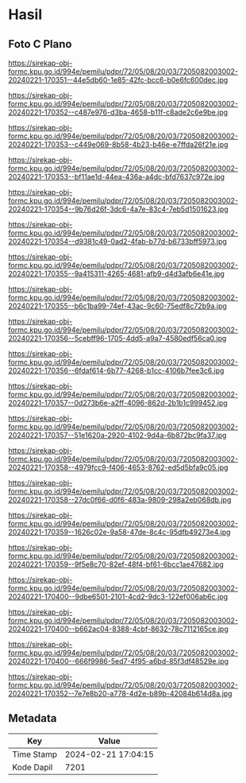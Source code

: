 # Hasil

## Foto C Plano

https://sirekap-obj-formc.kpu.go.id/994e/pemilu/pdpr/72/05/08/20/03/7205082003002-20240221-170351--44e5db60-1e85-42fc-bcc6-b0e6fc600dec.jpg

https://sirekap-obj-formc.kpu.go.id/994e/pemilu/pdpr/72/05/08/20/03/7205082003002-20240221-170352--c487e976-d3ba-4658-b11f-c8ade2c6e9be.jpg

https://sirekap-obj-formc.kpu.go.id/994e/pemilu/pdpr/72/05/08/20/03/7205082003002-20240221-170353--c449e069-8b58-4b23-b46e-e7ffda26f21e.jpg

https://sirekap-obj-formc.kpu.go.id/994e/pemilu/pdpr/72/05/08/20/03/7205082003002-20240221-170353--bf11ae1d-44ea-436a-a4dc-bfd7637c972e.jpg

https://sirekap-obj-formc.kpu.go.id/994e/pemilu/pdpr/72/05/08/20/03/7205082003002-20240221-170354--9b76d26f-3dc6-4a7e-83c4-7eb5d1501623.jpg

https://sirekap-obj-formc.kpu.go.id/994e/pemilu/pdpr/72/05/08/20/03/7205082003002-20240221-170354--d9381c49-0ad2-4fab-b77d-b6733bff5973.jpg

https://sirekap-obj-formc.kpu.go.id/994e/pemilu/pdpr/72/05/08/20/03/7205082003002-20240221-170355--9a415311-4265-4681-afb9-d4d3afb6e41e.jpg

https://sirekap-obj-formc.kpu.go.id/994e/pemilu/pdpr/72/05/08/20/03/7205082003002-20240221-170355--b6c1ba99-74ef-43ac-9c60-75edf8c72b9a.jpg

https://sirekap-obj-formc.kpu.go.id/994e/pemilu/pdpr/72/05/08/20/03/7205082003002-20240221-170356--5cebff96-1705-4dd5-a9a7-4580edf56ca0.jpg

https://sirekap-obj-formc.kpu.go.id/994e/pemilu/pdpr/72/05/08/20/03/7205082003002-20240221-170356--6fdaf614-6b77-4268-b1cc-4106b7fee3c6.jpg

https://sirekap-obj-formc.kpu.go.id/994e/pemilu/pdpr/72/05/08/20/03/7205082003002-20240221-170357--0d273b6e-a2ff-4096-862d-2b1b1c999452.jpg

https://sirekap-obj-formc.kpu.go.id/994e/pemilu/pdpr/72/05/08/20/03/7205082003002-20240221-170357--51e1620a-2920-4102-9d4a-6b872bc9fa37.jpg

https://sirekap-obj-formc.kpu.go.id/994e/pemilu/pdpr/72/05/08/20/03/7205082003002-20240221-170358--4979fcc9-f406-4653-8762-ed5d5bfa9c05.jpg

https://sirekap-obj-formc.kpu.go.id/994e/pemilu/pdpr/72/05/08/20/03/7205082003002-20240221-170358--27dc0f66-d0f6-483a-9809-298a2eb068db.jpg

https://sirekap-obj-formc.kpu.go.id/994e/pemilu/pdpr/72/05/08/20/03/7205082003002-20240221-170359--1626c02e-9a58-47de-8c4c-95dfb49273e4.jpg

https://sirekap-obj-formc.kpu.go.id/994e/pemilu/pdpr/72/05/08/20/03/7205082003002-20240221-170359--9f5e8c70-82ef-48f4-bf61-6bcc1ae47682.jpg

https://sirekap-obj-formc.kpu.go.id/994e/pemilu/pdpr/72/05/08/20/03/7205082003002-20240221-170400--9dbe6501-2101-4cd2-9dc3-122ef006ab6c.jpg

https://sirekap-obj-formc.kpu.go.id/994e/pemilu/pdpr/72/05/08/20/03/7205082003002-20240221-170400--b662ac04-8388-4cbf-8632-78c7112165ce.jpg

https://sirekap-obj-formc.kpu.go.id/994e/pemilu/pdpr/72/05/08/20/03/7205082003002-20240221-170400--666f9986-5ed7-4f95-a6bd-85f3df48529e.jpg

https://sirekap-obj-formc.kpu.go.id/994e/pemilu/pdpr/72/05/08/20/03/7205082003002-20240221-170352--7e7e8b20-a778-4d2e-b89b-42084b614d8a.jpg


## Metadata

| Key        | Value               |
| ---------- | ------------------- |
| Time Stamp | 2024-02-21 17:04:15 |
| Kode Dapil | 7201                |



